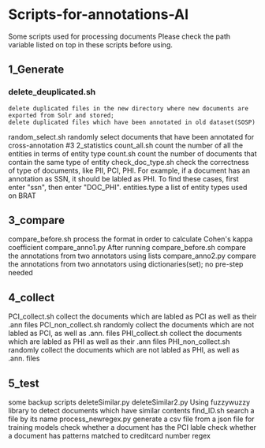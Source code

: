 # Scripts-for-annotations-AI
Some scripts used for processing documents
  Please check the path variable listed on top in these scripts before using.

## 1_Generate
  ### delete_deuplicated.sh 
    delete duplicated files in the new directory where new documents are exported from Solr and stored; 
    delete duplicated files which have been annotated in old dataset(SOSP)
  random_select.sh 
    randomly select documents that have been annotated for cross-annotation
#3 2_statistics
  count_all.sh
    count the number of all the entities in terms of entity type
  count.sh
    count the number of documents that contain the same type of entity
  check_doc_type.sh
     check the correctness of type of documents, like PII, PCI, PHI. For example, if a document has an annotation as SSN, it should be labled as PHI. To find these cases, first enter "ssn", then enter "DOC_PHI".
  entities.type
    a list of entity types used on BRAT
## 3_compare
 compare_before.sh
    process the format in order to calculate Cohen's kappa coefficient
 compare_anno1.py
    After running compare_before.sh
    compare the annotations from two annotators using lists
 compare_anno2.py
    compare the annotations from two annotators using dictionaries(set); no pre-step needed
## 4_collect
  PCI_collect.sh
    collect the documents which are labled as PCI as well as their .ann files
  PCI_non_collect.sh
    randomly collect the documents which are not labled as PCI, as well as .ann. files
  PHI_collect.sh
    collect the documents which are labled as PHI as well as their .ann files
  PHI_non_collect.sh
     randomly collect the documents which are not labled as PHI, as well as .ann. files
## 5_test
  some backup scripts
  deleteSimilar.py
  deleteSimilar2.py
    Using fuzzywuzzy library to detect documents which have similar contents
  find_ID.sh
    search a file by its name
  process_newregex.py
    generate a csv file from a json file for training models
    check whether a document has the PCI lable
    check whether a document has patterns matched to creditcard number regex

   
